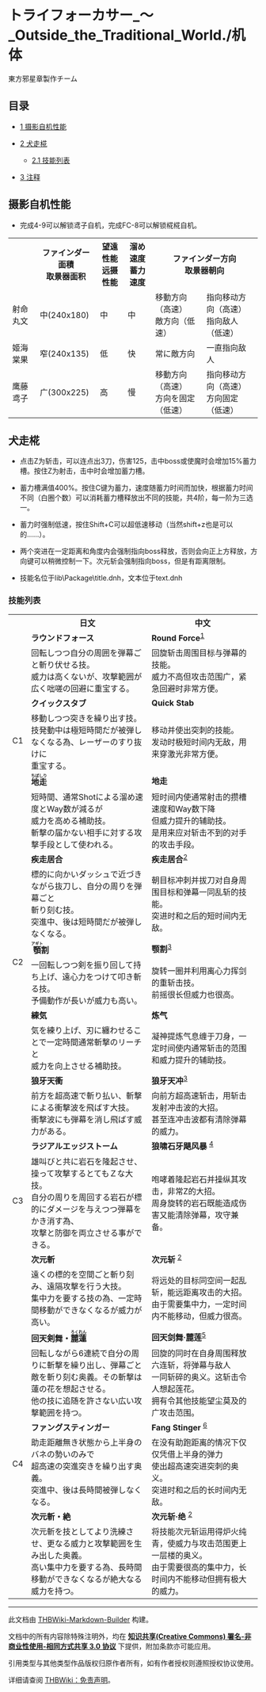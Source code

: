 # トライフォーカサー_～_Outside_the_Traditional_World./机体

<!-- source html: G:\repos\THBWiki-Markdown-Builder\THBWikiMarkdown\Temp\main\8\84\ns0%3A%E3%83%88%E3%83%A9%E3%82%A4%E3%83%95%E3%82%A9%E3%83%BC%E3%82%AB%E3%82%B5%E3%83%BC_%EF%BD%9E_Outside_the_Traditional_World%2E%2F%E6%9C%BA%E4%BD%93.html -->

東方邪星章製作チーム


## 目录

- [1 摄影自机性能](#摄影自机性能)
- [2 犬走椛](#犬走椛)

  - [2.1 技能列表](#技能列表)



- [3 注释](#注释)





## 摄影自机性能
- 完成4-9可以解锁鸢子自机，完成FC-8可以解锁椛椛自机。


<table>

<tbody><tr>
<th></th>
<th>ファインダー面積<br>取景器面积</th>
<th>望遠性能<br>远摄性能</th>
<th>溜め速度<br>蓄力速度</th>
<th colspan="2">ファインダー方向<br>取景器朝向
</th></tr>
<tr>
<td>射命丸文</td>
<td>中(240x180)</td>
<td>中</td>
<td>中</td>
<td>移動方向（高速）<br>敵方向（低速）</td>
<td>指向移动方向（高速）<br>指向敌人（低速）
</td></tr>
<tr>
<td>姬海棠果</td>
<td>窄(240x135)</td>
<td>低</td>
<td>快</td>
<td>常に敵方向</td>
<td>一直指向敌人
</td></tr>
<tr>
<td>鹰藤鸢子</td>
<td>广(300x225)</td>
<td>高</td>
<td>慢</td>
<td>移動方向（高速）<br>方向を固定（低速）</td>
<td>指向移动方向（高速）<br>方向固定（低速）
</td></tr></tbody></table>



## 犬走椛
- 点击Z为斩击，可以连点出3刀，伤害125，击中boss或使魔时会增加15%蓄力槽。按住Z为射击，击中时会增加蓄力槽。
- 蓄力槽满值400%。按住C键为蓄力，速度随蓄力时间而加快，根据蓄力时间不同（白圈个数）可以消耗蓄力槽释放出不同的技能，共4阶，每一阶为三选一。
- 蓄力时强制低速，按住Shift+C可以超低速移动（当然shift+z也是可以的……）。
- 两个突进在一定距离和角度内会强制指向boss释放，否则会向正上方释放，方向键可以稍微控制一下。次元斩会强制指向boss，但是有距离限制。

- 技能名位于lib\Package\title.dnh，文本位于text.dnh


### 技能列表

<table>

<tbody><tr>
<th></th>
<th>日文</th>
<th>中文
</th></tr>
<tr>
<td rowspan="6">C1</td>
<td><b>ラウンドフォース</b></td>
<td><b>Round Force</b><sup id="cite_ref-1" class="reference"><a href="#cite_note-1">1</a></sup>
</td></tr>
<tr>
<td>回転しつつ自分の周囲を弾幕ごと斬り伏せる技。<br>威力は高くないが、攻撃範囲が広く咄嗟の回避に重宝する。</td>
<td>回旋斩击周围目标与弹幕的技能。<br>威力不高但攻击范围广，紧急回避时非常方便。
</td></tr>
<tr>
<td><b>クイックスタブ</b></td>
<td><b>Quick Stab</b>
</td></tr>
<tr>
<td>移動しつつ突きを繰り出す技。<br>技発動中は極短時間だが被弾しなくなる為、レーザーのすり抜けに<br>重宝する。</td>
<td>移动并使出突刺的技能。<br>发动时极短时间内无敌，用来穿激光非常方便。
</td></tr>
<tr>
<td><b><ruby lang="ja"><rb>地走</rb><rp> (</rp><rt>ちばしり</rt><rp>) </rp></ruby></b></td>
<td><b>地走</b>
</td></tr>
<tr>
<td>短時間、通常Shotによる溜め速度とWay数が減るが<br>威力を高める補助技。<br>斬撃の届かない相手に対する攻撃手段として使われる。</td>
<td>短时间内使通常射击的攒槽速度和Way数下降<br>但威力提升的辅助技。<br>是用来应对斩击不到的对手的攻击手段。
</td></tr>
<tr>
<td rowspan="6">C2</td>
<td><b>疾走居合</b></td>
<td><b>疾走居合</b><sup id="cite_ref-测试_2-0" class="reference"><a href="#cite_note-测试-2">2</a></sup>
</td></tr>
<tr>
<td>標的に向かいダッシュで近づきながら抜刀し、自分の周りを弾幕ごと<br>斬り刻む技。<br>突進中、後は短時間だが被弾しなくなる。</td>
<td>朝目标冲刺并拔刀对自身周围目标和弹幕一同乱斩的技能。<br>突进时和之后的短时间内无敌。
</td></tr>
<tr>
<td><b><ruby lang="ja"><rb>顎</rb><rp> (</rp><rt>アギト</rt><rp>) </rp></ruby>割</b></td>
<td><b>颚割</b><sup id="cite_ref-BLEACH_3-0" class="reference"><a href="#cite_note-BLEACH-3">3</a></sup>
</td></tr>
<tr>
<td>一回転しつつ剣を振り回して持ち上げ、遠心力をつけて叩き斬る技。<br>予備動作が長いが威力も高い。</td>
<td>旋转一圈并利用离心力挥剑的重斩击技。<br>前摇很长但威力也很高。
</td></tr>
<tr>
<td><b>練気</b></td>
<td><b>炼气</b>
</td></tr>
<tr>
<td>気を練り上げ、刃に纏わせることで一定時間通常斬撃のリーチと<br>威力を向上させる補助技。</td>
<td>凝神提炼气息缠于刀身，一定时间使内通常斩击的范围<br>和威力提升的辅助技。
</td></tr>
<tr>
<td rowspan="6">C3</td>
<td><b>狼牙天衝</b></td>
<td><b>狼牙天冲</b><sup id="cite_ref-BLEACH_3-1" class="reference"><a href="#cite_note-BLEACH-3">3</a></sup>
</td></tr>
<tr>
<td>前方を超高速で斬り払い、斬撃による衝撃波を飛ばす大技。<br>衝撃波にも弾幕を消し飛ばす威力がある。</td>
<td>向前方超高速斩击，用斩击发射冲击波的大招。<br>甚至连冲击波都有清除弹幕的威力。
</td></tr>
<tr>
<td><b>ラジアルエッジストーム</b></td>
<td><b>狼啸石牙飓风暴</b> <sup id="cite_ref-4" class="reference"><a href="#cite_note-4">4</a></sup>
</td></tr>
<tr>
<td>雄叫びと共に岩石を隆起させ、操って攻撃するとてもＺな大技。<br>自分の周りを周回する岩石が標的にダメージを与えつつ弾幕をかき消す為、<br>攻撃と防御を両立させる事ができる。</td>
<td>咆哮着隆起岩石并操纵其攻击，非常Z的大招。<br>周身旋转的岩石既能造成伤害又能清除弹幕，攻守兼备。
</td></tr>
<tr>
<td><b>次元斬</b></td>
<td><b>次元斩</b> <sup id="cite_ref-测试_2-1" class="reference"><a href="#cite_note-测试-2">2</a></sup>
</td></tr>
<tr>
<td>遠くの標的を空間ごと斬り刻み、遠隔攻撃を行う大技。<br>集中力を要する技の為、一定時間移動ができなくなるが威力が高い。</td>
<td>将远处的目标同空间一起乱斩，能远距离攻击的大招。<br>由于需要集中力，一定时间内不能移动，但威力很高。
</td></tr>
<tr>
<td rowspan="6">C4</td>
<td><b>回天剣舞・<ruby lang="ja"><rb>麓蓮</rb><rp> (</rp><rt>ろくれん</rt><rp>) </rp></ruby></b></td>
<td><b>回天剑舞·麓莲</b><sup id="cite_ref-5" class="reference"><a href="#cite_note-5">5</a></sup>
</td></tr>
<tr>
<td>回転しながら6連続で自分の周りに斬撃を繰り出し、弾幕ごと<br>敵を斬り刻む奥義。その斬撃は蓮の花を想起させる。<br>他の技に追随を許さない広い攻撃範囲を持つ。</td>
<td>回旋的同时在自身周围释放六连斩，将弹幕与敌人<br>一同斩碎的奥义。这斩击令人想起莲花。<br>拥有令其他技能望尘莫及的广攻击范围。
</td></tr>
<tr>
<td><b>ファングスティンガー</b></td>
<td><b>Fang Stinger</b> <sup id="cite_ref-6" class="reference"><a href="#cite_note-6">6</a></sup>
</td></tr>
<tr>
<td>助走距離無き状態から上半身のバネの勢いのみで<br>超高速の突進突きを繰り出す奥義。<br>突進中、後は長時間被弾しなくなる。</td>
<td>在没有助跑距离的情况下仅仅凭借上半身的弹力<br>使出超高速突进突刺的奥义。<br>突进时和之后的长时间内无敌。
</td></tr>
<tr>
<td><b>次元斬・絶</b></td>
<td><b>次元斩·绝</b> <sup id="cite_ref-测试_2-2" class="reference"><a href="#cite_note-测试-2">2</a></sup>
</td></tr>
<tr>
<td>次元斬を技としてより洗練させ、更なる威力と攻撃範囲を生み出した奥義。<br>高い集中力を要する為、長時間移動ができなくなるが絶大なる威力を持つ。</td>
<td>将技能次元斩运用得炉火纯青，使威力与攻击范围更上一层楼的奥义。<br>由于需要很高的集中力，长时间内不能移动但拥有极大的威力。
</td></tr></tbody></table>



[^cite_note-1]: 出自MHX





---

此文档由 [THBWiki-Markdown-Builder](https://github.com/Delsin-Yu/THBWiki-Markdown-Builder) 构建。

文档中的所有内容除特殊注明外，均在 [**知识共享(Creative Commons) 署名-非商业性使用-相同方式共享 3.0 协议**](https://creativecommons.org/licenses/by-sa/3.0/deed.zh-hans) 下提供，附加条款亦可能应用。

引用类型与其他类型作品版权归原作者所有，如有作者授权则遵照授权协议使用。

详细请查阅 [THBWiki：免责声明](https://thbwiki.cc/THBWiki:%E5%85%8D%E8%B4%A3%E5%A3%B0%E6%98%8E)。

